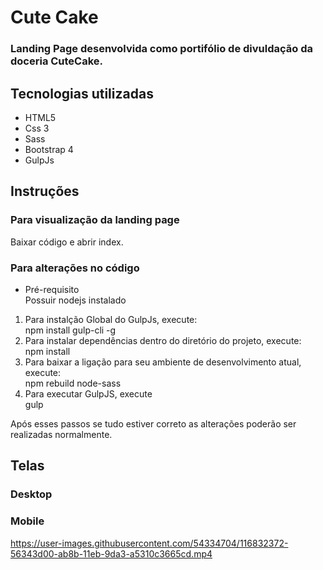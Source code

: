 <h1> Cute Cake</h1>
<h3> Landing Page desenvolvida como portifólio de divuldação da doceria CuteCake.</h3>

<h2> Tecnologias utilizadas </h2>
<ul>
  <li>HTML5</li>
  <li>Css 3</li> 
  <li>Sass</li> 
  <li>Bootstrap 4</li> 
  <li>GulpJs</li>
  
</ul>

<h2> Instruções </h2>
<h3> Para visualização da landing page </h3>
Baixar código e abrir index.

<h3> Para alterações no código</h3>
<ul>
  <li>Pré-requisito</li>
  <a>Possuir nodejs instalado</>
</ul>
  
<ol>
  <li>Para instalção Global do GulpJs, execute:</li>
  <a>npm install gulp-cli -g</a>
  
  <li>Para instalar dependências dentro do diretório do projeto, execute:</li>
  <a>npm install</a>
  
  <li>Para baixar a ligação para seu ambiente de desenvolvimento atual, execute:</li>
  <a>npm rebuild node-sass</a>
  
  <li>Para executar GulpJS, execute</li>
  <a>gulp</a>
 </ol>
 
 <p>Após esses passos se tudo estiver correto as alterações poderão ser realizadas normalmente.</p>

<h2> Telas </h2>
<h3>Desktop</h3>


<h3>Mobile</h3>

https://user-images.githubusercontent.com/54334704/116832372-56343d00-ab8b-11eb-9da3-a5310c3665cd.mp4
